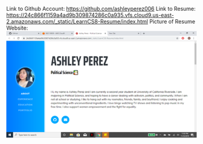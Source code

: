 Link to Github Account: https://github.com/ashleyperez006
Link to Resume: https://24c866f1159a4ad9b309874286c0a935.vfs.cloud9.us-east-2.amazonaws.com/_static/LearnCS8-Resume/index.html 
Picture of Resume Website:
![Resume Website Picture](img/Screenshot.png)
